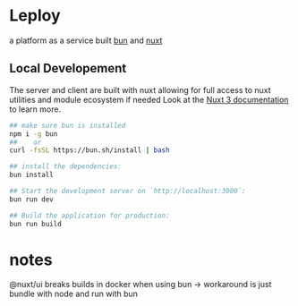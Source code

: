 # Leploy
a platform as a service built [bun](https://bun.sh/) and [nuxt](https://nuxt.com)

## Local Developement

The server and client are built with nuxt allowing for full access to nuxt utilities and module ecosystem if needed
Look at the [Nuxt 3 documentation](https://nuxt.com/docs/getting-started/introduction) to learn more.

```bash
## make sure bun is installed
npm i -g bun
##    or
curl -fsSL https://bun.sh/install | bash

## install the dependencies:
bun install

## Start the development server on `http://localhost:3000`:
bun run dev

## Build the application for production:
bun run build
```


# notes

@nuxt/ui breaks builds in docker when using bun -> workaround is just bundle with node and run with bun
